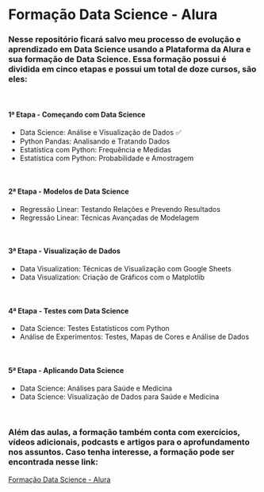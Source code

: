 <h1>Formação Data Science - Alura</h1> 

<h3> Nesse repositório ficará salvo meu processo de evolução e aprendizado em Data Science usando a Plataforma da Alura e sua formação de Data
  Science. Essa formação possui é dividida em cinco etapas e possui um total de doze cursos, são eles:</h3>

<br>

<h4>1ª Etapa - Começando com Data Science</h4>

<ul>
  <li>Data Science: Análise e Visualização de Dados <span>&#9989;</span></li> 
  <li>Python Pandas: Analisando e Tratando Dados</li>
  <li>Estatística com Python: Frequência e Medidas</li>
  <li>Estatística com Python: Probabilidade e Amostragem</li>
</ul>

<br>

<h4>2ª Etapa - Modelos de Data Science</h4>
<ul>
  <li>Regressão Linear: Testando Relações e Prevendo Resultados</li>
  <li>Regressão Linear: Técnicas Avançadas de Modelagem</li>
</ul>

<br>

<h4>3ª Etapa - Visualização de Dados</h4>
<ul>
  <li>Data Visualization: Técnicas de Visualização com Google Sheets</li>
  <li>Data Visualization: Criação de Gráficos com o Matplotlib</li>
</ul>

<br>

<h4>4ª Etapa - Testes com Data Science</h4>
<ul>
  <li>Data Science: Testes Estatísticos com Python</li>
  <li>Análise de Experimentos: Testes, Mapas de Cores e Análise de Dados</li>
</ul>

<br>

<h4>5ª Etapa - Aplicando Data Science</h4>
<ul>
  <li>Data Science: Análises para Saúde e Medicina</li>
  <li>Data Science: Visualização de Dados para Saúde e Medicina</li>
</ul>

<br>

<h3>Além das aulas, a formação também conta com exercícios, vídeos adicionais, podcasts e artigos para o aprofundamento nos assuntos. Caso tenha interesse,
a formação pode ser encontrada nesse link:</h3>
<a href="https://cursos.alura.com.br/formacao-data-science)https://cursos.alura.com.br/formacao-data-science">Formação Data Science - Alura</a>

